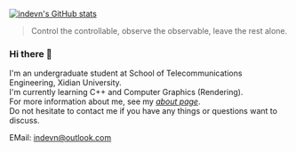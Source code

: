 
 [![indevn's GitHub stats](https://github-readme-stats.vercel.app/api?username=indevn&theme=graywhite&show_icons=true)](https://github.com/anuraghazra/github-readme-stats)

> Control the controllable, observe the observable, leave the rest alone. 

<!-- ![Metrics](https://metrics.lecoq.io/indevn?template=classic&base.activity=0&base.community=0&base.repositories=0&base.metadata=0&activity=1&stars=1&base=header%2C%20activity%2C%20community%2C%20repositories%2C%20metadata&base.indepth=false&base.hireable=false&base.skip=false&stars=false&stars.limit=2&activity=false&activity.limit=5&activity.load=300&activity.days=14&activity.visibility=all&activity.timestamps=false&activity.filter=all&config.timezone=Asia%2FShanghai&config.display=large) -->

### Hi there 👋  
I'm an undergraduate student at School of Telecommunications Engineering, Xidian University.  
I'm currently learning C++ and Computer Graphics (Rendering).  
For more information about me, see my *[about page](https://www.indevn.com/about/)*.  
Do not hesitate to contact me if you have any things or questions want to discuss.  
<!-- Erman SHI is the rest of my life.   -->
EMail: [indevn@outlook.com](mailto:indevn@outlook.com) 
